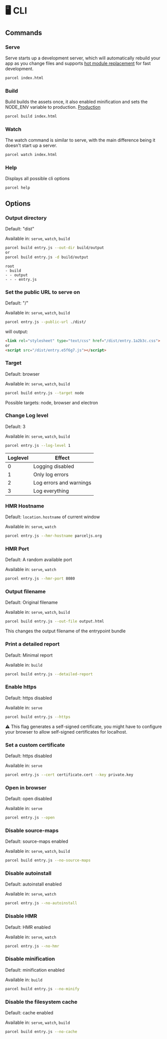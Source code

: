 # 🖥 CLI

## Commands

### Serve

Serve starts up a development server, which will automatically rebuild your app as you change files and supports [hot module replacement](hmr.html) for fast development.

```bash
parcel index.html
```

### Build

Build builds the assets once, it also enabled minification and sets the NODE_ENV variable to production. [Production](production.html)

```bash
parcel build index.html
```

### Watch

The watch command is similar to serve, with the main difference being it doesn't start up a server.

```bash
parcel watch index.html
```

### Help

Displays all possible cli options

```bash
parcel help
```

## Options

### Output directory

Default: "dist"

Available in: `serve`, `watch`, `build`

```bash
parcel build entry.js --out-dir build/output
or
parcel build entry.js -d build/output
```

```base
root
- build
- - output
- - - entry.js
```

### Set the public URL to serve on

Default: "/"

Available in: `serve`, `watch`, `build`

```bash
parcel entry.js --public-url ./dist/
```

will output:

```html
<link rel="stylesheet" type="text/css" href="/dist/entry.1a2b3c.css">
or
<script src="/dist/entry.e5f6g7.js"></script>
```

### Target

Default: browser

Available in: `serve`, `watch`, `build`

```bash
parcel build entry.js --target node
```

Possible targets: node, browser and electron

### Change Log level

Default: 3

Available in: `serve`, `watch`, `build`

```bash
parcel entry.js --log-level 1
```

| Loglevel | Effect                    |
|---       |---                        |
| 0        | Logging disabled          |
| 1        | Only log errors           |
| 2        | Log errors and warnings   |
| 3        | Log everything            |

### HMR Hostname

Default: `location.hostname` of current window

Available in: `serve`, `watch`

```bash
parcel entry.js --hmr-hostname parceljs.org
```

### HMR Port

Default: A random available port

Available in: `serve`, `watch`

```bash
parcel entry.js --hmr-port 8080
```

### Output filename

Default: Original filename

Available in: `serve`, `watch`, `build`

```bash
parcel build entry.js --out-file output.html
```

This changes the output filename of the entrypoint bundle

### Print a detailed report

Default: Minimal report

Available in: `build`

```bash
parcel build entry.js --detailed-report
```

### Enable https

Default: https disabled

Available in: `serve`

```bash
parcel build entry.js --https
```

⚠️ This flag generates a self-signed certificate, you might have to configure your browser to allow self-signed certificates for localhost.

### Set a custom certificate

Default: https disabled

Available in: `serve`

```bash
parcel entry.js --cert certificate.cert --key private.key
```

### Open in browser

Default: open disabled

Available in: `serve`

```bash
parcel entry.js --open
```

### Disable source-maps

Default: source-maps enabled

Available in: `serve`, `watch`, `build`

```bash
parcel build entry.js --no-source-maps
```

### Disable autoinstall

Default: autoinstall enabled

Available in: `serve`, `watch`

```bash
parcel entry.js --no-autoinstall
```

### Disable HMR

Default: HMR enabled

Available in: `serve`, `watch`

```bash
parcel entry.js --no-hmr
```

### Disable minification

Default: minification enabled

Available in: `build`

```bash
parcel build entry.js --no-minify
```

### Disable the filesystem cache

Default: cache enabled

Available in: `serve`, `watch`, `build`

```bash
parcel build entry.js --no-cache
```
